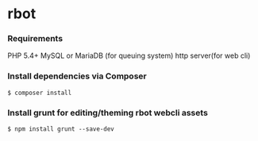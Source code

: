 # rbot


### Requirements
PHP 5.4+
MySQL or MariaDB (for queuing system)
http server(for web cli)

### Install dependencies via Composer
```
$ composer install
```

### Install grunt for editing/theming rbot webcli assets
```
$ npm install grunt --save-dev
```